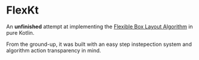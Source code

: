 # FlexKt

An **unfinished** attempt at implementing the [Flexible Box Layout Algorithm](https://www.w3.org/TR/css-flexbox-1/) in pure
Kotlin.

From the ground-up, it was built with an easy step instepection system and algorithm action transparency in mind.